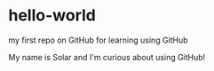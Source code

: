 # hello-world
my first repo on GitHub for learning using GitHub

My name is Solar and I'm curious about using GitHub!
